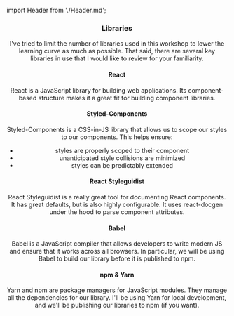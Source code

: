 import Header from './Header.md';
<Header />

### Libraries

I've tried to limit the number of libraries used in this workshop to lower the learning curve as much as possible. That said, there are several key libraries in use that I would like to review for your familiarity.

#### React

React is a JavaScript library for building web applications. Its component-based structure makes it a great fit for building component libraries.

#### Styled-Components

Styled-Components is a CSS-in-JS library that allows us to scope our styles to our components. This helps ensure:

* styles are properly scoped to their component
* unanticipated style collisions are minimized
* styles can be predictably extended

#### React Styleguidist

React Styleguidist is a really great tool for documenting React components. It has great defaults, but is also highly configurable. It uses react-docgen under the hood to parse component attributes.

#### Babel

Babel is a JavaScript compiler that allows developers to write modern JS and ensure that it works across all browsers. In particular, we will be using Babel to build our library before it is published to npm.

#### npm & Yarn

Yarn and npm are package managers for JavaScript modules. They manage all the dependencies for our library. I'll be using Yarn for local development, and we'll be publishing our libraries to npm (if you want).
